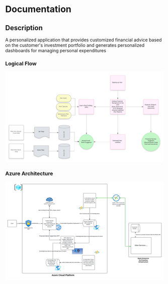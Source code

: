 # Documentation 

## Description 

A personalized application that provides customized financial advice based on the customer's investment portfolio and generates personalized dashboards for managing personal expenditures

### Logical Flow 

![](Screenshots/Flow.png)


### Azure Architecture

![](Screenshots/AzureArchitecture.jpeg)


